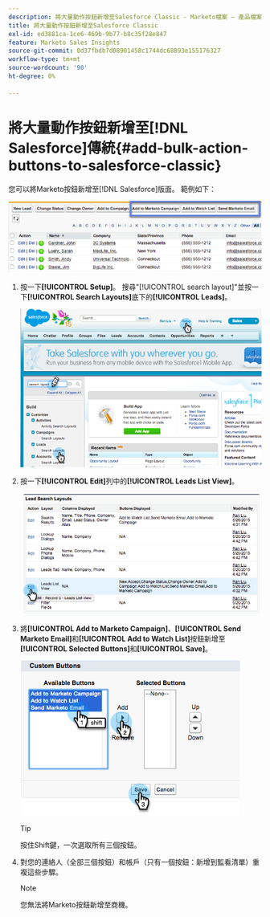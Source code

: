 ```yaml
---
description: 將大量動作按鈕新增至Salesforce Classic - Marketo檔案 — 產品檔案
title: 將大量動作按鈕新增至Salesforce Classic
exl-id: ed3881ca-1ce6-469b-9b77-b8c35f28e847
feature: Marketo Sales Insights
source-git-commit: 0d37fbdb7d08901458c1744dc68893e155176327
workflow-type: tm+mt
source-wordcount: '90'
ht-degree: 0%

---
```


# 將大量動作按鈕新增至[!DNL Salesforce]傳統{#add-bulk-action-buttons-to-salesforce-classic}

您可以將Marketo按鈕新增至[!DNL Salesforce]版面。 範例如下：

![](assets/add-bulk-action-buttons-to-salesforce-classic-1.png)

1. 按一下&#x200B;**[!UICONTROL Setup]**。 搜尋&quot;[!UICONTROL search layout]&quot;並按一下&#x200B;**[!UICONTROL Search Layouts]**&#x200B;底下的&#x200B;**[!UICONTROL Leads]**。

   ![](assets/add-bulk-action-buttons-to-salesforce-classic-2.png)

1. 按一下&#x200B;**[!UICONTROL Edit]**&#x200B;列中的&#x200B;**[!UICONTROL Leads List View]**。

   ![](assets/add-bulk-action-buttons-to-salesforce-classic-3.png)

1. 將&#x200B;**[!UICONTROL Add to Marketo Campaign]**、**[!UICONTROL Send Marketo Email]**&#x200B;和&#x200B;**[!UICONTROL Add to Watch List]**&#x200B;按鈕新增至&#x200B;**[!UICONTROL Selected Buttons]**&#x200B;和&#x200B;**[!UICONTROL Save]**。

   ![](assets/add-bulk-action-buttons-to-salesforce-classic-4.png)

   >[!TIP]
   >
   >按住Shift鍵，一次選取所有三個按鈕。

1. 對您的連絡人（全部三個按鈕）和帳戶（只有一個按鈕：新增到監看清單）重複這些步驟。

   >[!NOTE]
   >
   >您無法將Marketo按鈕新增至商機。
